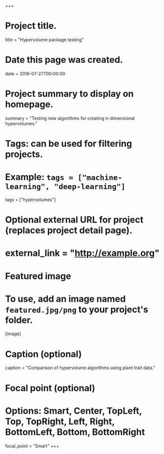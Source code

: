 +++
# Project title.
title = "Hypervolume package testing"

# Date this page was created.
date = 2016-07-27T00:00:00

# Project summary to display on homepage.
summary = "Testing new algorithms for creating *n*-dimensional hypervolumes."

# Tags: can be used for filtering projects.
# Example: `tags = ["machine-learning", "deep-learning"]`
tags = ["hypervolumes"]

# Optional external URL for project (replaces project detail page).
# external_link = "http://example.org"

# Featured image
# To use, add an image named `featured.jpg/png` to your project's folder. 
[image]
  # Caption (optional)
  caption = "Comparison of hypervolume algorithms using plant trait data."

  # Focal point (optional)
  # Options: Smart, Center, TopLeft, Top, TopRight, Left, Right, BottomLeft, Bottom, BottomRight
  focal_point = "Smart"
+++
